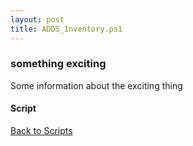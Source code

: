 ```yaml
---
layout: post
title: ADDS_Inventory.ps1
---
```


### something exciting

Some information about the exciting thing

#### Script

<script src="https://gist-it.appspot.com/github.com/BanterBoy/scripts-blog/blob/master/PowerShell/scripts/activeDirectory/ADDS_Inventory.ps1" crossorigin="anonymous"></script>

<a href="/menu/_pages/scripts.html">Back to Scripts</a>
